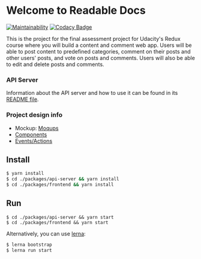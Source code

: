 # Welcome to Readable Docs

[![Maintainability](https://api.codeclimate.com/v1/badges/6e3a426c443402a3f8ca/maintainability)](https://codeclimate.com/github/chrismaille/Readable/maintainability)
[![Codacy Badge](https://api.codacy.com/project/badge/Grade/4544c3a6880248d893cab1d12313dd9f)](https://www.codacy.com/app/chrismaille/Readable?utm_source=github.com&amp;utm_medium=referral&amp;utm_content=chrismaille/Readable&amp;utm_campaign=Badge_Grade)


This is the project for the final assessment project for Udacity's Redux
course where you will build a content and comment web app. Users will be
able to post content to predefined categories, comment on their posts
and other users' posts, and vote on posts and comments. Users will also
be able to edit and delete posts and comments.

### API Server

Information about the API server and how to use it can be found in its
[README file](packages/api-server/README.md).

### Project design info

* Mockup:
  [Moqups](https://app.moqups.com/dzuoT76hjR/view/page/aa849dfe8?fit_width=1)
* [Components](https://github.com/chrismaille/Readable/issues/2)
* [Events/Actions](https://github.com/chrismaille/Readable/issues/3)


## Install

```bash
$ yarn install
$ cd ./packages/api-server && yarn install
$ cd ./packages/frontend && yarn install
```

## Run

```
$ cd ./packages/api-server && yarn start
$ cd ./packages/frontend && yarn start
```

Alternatively, you can use [lerna](https://lernajs.io/):

```bash
$ lerna bootstrap
$ lerna run start
```
